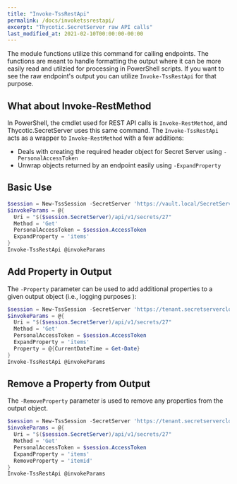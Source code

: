 ```yaml
---
title: "Invoke-TssRestApi"
permalink: /docs/invoketssrestapi/
excerpt: "Thycotic.SecretServer raw API calls"
last_modified_at: 2021-02-10T00:00:00-00:00
---
```


The module functions utilize this command for calling endpoints. The functions are meant to handle formatting the output where it can be more easily read and utilzied for processing in PowerShell scripts. If you want to see the raw endpoint's output you can utilize `Invoke-TssRestApi` for that purpose.

## What about Invoke-RestMethod

In PowerShell, the cmdlet used for REST API calls is `Invoke-RestMethod`, and Thycotic.SecretServer uses this same command. The `Invoke-TssRestApi` acts as a wrapper to `Invoke-RestMethod` with a few additions:

- Deals with creating the required header object for Secret Server using `-PersonalAccessToken`
- Unwrap objects returned by an endpoint easily using `-ExpandProperty`

## Basic Use

```powershell
$session = New-TssSession -SecretServer 'https://vault.local/SecretServer' -Credential $secretCloudCred
$invokeParams = @{
  Uri = "$($session.SecretServer)/api/v1/secrets/27"
  Method = 'Get'
  PersonalAccessToken = $session.AccessToken
  ExpandProperty = 'items'
}
Invoke-TssRestApi @invokeParams
```

## Add Property in Output

The `-Property` parameter can be used to add additional properties to a given output object (i.e., logging purposes ):

```powershell
$session = New-TssSession -SecretServer 'https://tenant.secretservercloud.com' -Credential $secretCloudCred
$invokeParams = @{
  Uri = "$($session.SecretServer)/api/v1/secrets/27"
  Method = 'Get'
  PersonalAccessToken = $session.AccessToken
  ExpandProperty = 'items'
  Property = @{CurrentDateTime = Get-Date}
}
Invoke-TssRestApi @invokeParams
```

## Remove a Property from Output

The `-RemoveProperty` parameter is used to remove any properties from the output object.

```powershell
$session = New-TssSession -SecretServer 'https://tenant.secretservercloud.com' -Credential $secretCloudCred
$invokeParams = @{
  Uri = "$($session.SecretServer)/api/v1/secrets/27"
  Method = 'Get'
  PersonalAccessToken = $session.AccessToken
  ExpandProperty = 'items'
  RemoveProperty = 'itemid'
}
Invoke-TssRestApi @invokeParams
```

